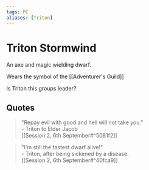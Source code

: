 ```yaml
---
tags: PC 
aliases: [Triton]
---
```

# Triton Stormwind
An axe and magic wielding dwarf.

Wears the symbol of the [[Adventurer's Guild]]

Is Triton this groups leader?

## Quotes
> "Repay evil with good and hell will not take you."  
> \- Triton to Elder Jacob  
[[Session 2, 6th September#^5081f2]]

> "I'm still the fastest dwarf alive!"  
\- Triton, after being sickened by a disease.  
[[Session 2, 6th September#^40fca9]]
